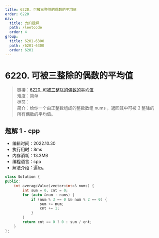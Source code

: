```yaml
---
title: 6220. 可被三整除的偶数的平均值
order: 6220
nav:
  title: 力扣题解
  path: /leetcode
  order: 4
group:
  title: 6201-6300
  path: /6201-6300
  order: 6201
---
```


# 6220. 可被三整除的偶数的平均值

> 链接：[6220. 可被三整除的偶数的平均值](https://leetcode.cn/problems/most-popular-video-creator/)  
> 难度：简单  
> 标签：  
> 简介：给你一个由正整数组成的整数数组 nums ，返回其中可被 3 整除的所有偶数的平均值。

## 题解 1 - cpp

- 编辑时间：2022.10.30
- 执行用时：8ms
- 内存消耗：13.3MB
- 编程语言：cpp
- 解法介绍：遍历。

```cpp
class Solution {
public:
    int averageValue(vector<int>& nums) {
        int sum = 0, cnt = 0;
        for (auto &num : nums) {
            if (num % 3 == 0 && num % 2 == 0) {
                sum += num;
                cnt += 1;
            }
        }
        return cnt == 0 ? 0 : sum / cnt;
    }
};
```
